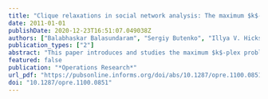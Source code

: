```yaml
---
title: "Clique relaxations in social network analysis: The maximum $k$-plex problem"
date: 2011-01-01
publishDate: 2020-12-23T16:51:07.049038Z
authors: ["Balabhaskar Balasundaram", "Sergiy Butenko", "Illya V. Hicks"]
publication_types: ["2"]
abstract: "This paper introduces and studies the maximum $k$-plex problem, which arises in social network analysis and has wider applicability in several important areas employing graph-based data mining. After establishing NP-completeness of the decision version of the problem on arbitrary graphs, an integer programming formulation is presented, followed by a polyhedral study to identify combinatorial valid inequalities and facets. A branch-and-cut algorithm is implemented and tested on proposed benchmark instances. An algorithmic approach is developed exploiting the graph-theoretic properties of a $k$-plex that is effective in solving the problem to optimality on very large, sparse graphs such as the power law graphs frequently encountered in the applications of interest. "
featured: false
publication: "*Operations Research*"
url_pdf: "https://pubsonline.informs.org/doi/abs/10.1287/opre.1100.0851"
doi: "10.1287/opre.1100.0851"
---
```

